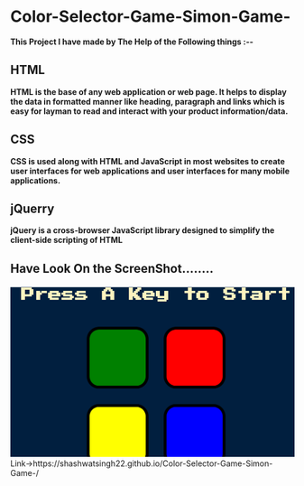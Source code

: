 # Color-Selector-Game-Simon-Game-

<b>This Project I have made by The Help of the Following things :--</b>
<h2>HTML</h2>
<p><b>HTML is the base of any web application or web page. It helps to display the data in formatted manner like heading, paragraph and links which is easy for layman to read and interact with your product information/data.</b></p>

<h2>CSS</h2>
<p><b>CSS is used along with HTML and JavaScript in most websites to create user interfaces for web applications and user interfaces for many mobile applications.</b></p>
<h2>jQuerry</h2>
<p><b>jQuery is a cross-browser JavaScript library designed to simplify the client-side scripting of HTML</b></p>
<h2> Have Look On the ScreenShot........</h2>
<img src=images/1.png></img>
Link->https://shashwatsingh22.github.io/Color-Selector-Game-Simon-Game-/
